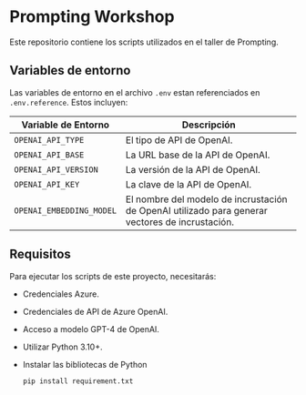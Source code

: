 # Prompting Workshop

Este repositorio contiene los scripts utilizados en el taller de Prompting.

## Variables de entorno

Las variables de entorno en el archivo `.env` estan referenciados en `.env.reference`. Estos incluyen:

| Variable de Entorno | Descripción |
| --- | --- |
| `OPENAI_API_TYPE` | El tipo de API de OpenAI. |
| `OPENAI_API_BASE` | La URL base de la API de OpenAI. |
| `OPENAI_API_VERSION` | La versión de la API de OpenAI. |
| `OPENAI_API_KEY` | La clave de la API de OpenAI. |
| `OPENAI_EMBEDDING_MODEL` | El nombre del modelo de incrustación de OpenAI utilizado para generar vectores de incrustación. |

## Requisitos

Para ejecutar los scripts de este proyecto, necesitarás:

- Credenciales Azure.
- Credenciales de API de Azure OpenAI.
- Acceso a modelo GPT-4 de OpenAI.
- Utilizar Python 3.10+.
- Instalar las bibliotecas de Python 

    `pip install requirement.txt`